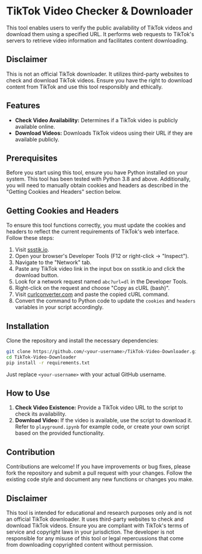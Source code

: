 # TikTok Video Checker & Downloader

This tool enables users to verify the public availability of TikTok videos and download them using a specified URL. It performs web requests to TikTok's servers to retrieve video information and facilitates content downloading.

## Disclaimer

This is not an official TikTok downloader. It utilizes third-party websites to check and download TikTok videos. Ensure you have the right to download content from TikTok and use this tool responsibly and ethically.

## Features

- **Check Video Availability:** Determines if a TikTok video is publicly available online.
- **Download Videos:** Downloads TikTok videos using their URL if they are available publicly.

## Prerequisites

Before you start using this tool, ensure you have Python installed on your system. This tool has been tested with Python 3.8 and above. Additionally, you will need to manually obtain cookies and headers as described in the "Getting Cookies and Headers" section below.

## Getting Cookies and Headers

To ensure this tool functions correctly, you must update the cookies and headers to reflect the current requirements of TikTok's web interface. Follow these steps:

1. Visit [ssstik.io](https://ssstik.io).
2. Open your browser's Developer Tools (F12 or right-click -> "Inspect").
3. Navigate to the "Network" tab.
4. Paste any TikTok video link in the input box on ssstik.io and click the download button.
5. Look for a network request named `abc?url=dl` in the Developer Tools.
6. Right-click on the request and choose "Copy as cURL (bash)".
7. Visit [curlconverter.com](https://curlconverter.com/) and paste the copied cURL command.
8. Convert the command to Python code to update the `cookies` and `headers` variables in your script accordingly.

## Installation

Clone the repository and install the necessary dependencies:

```bash
git clone https://github.com/<your-username>/TikTok-Video-Downloader.git
cd TikTok-Video-Downloader
pip install -r requirements.txt
```

Just replace `<your-username>` with your actual GitHub username.

## How to Use

1. **Check Video Existence:** Provide a TikTok video URL to the script to check its availability.
2. **Download Video:** If the video is available, use the script to download it. Refer to `playground.ipynb` for example code, or create your own script based on the provided functionality.

## Contribution

Contributions are welcome! If you have improvements or bug fixes, please fork the repository and submit a pull request with your changes. Follow the existing code style and document any new functions or changes you make.

## Disclaimer

This tool is intended for educational and research purposes only and is not an official TikTok downloader. It uses third-party websites to check and download TikTok videos. Ensure you are compliant with TikTok's terms of service and copyright laws in your jurisdiction. The developer is not responsible for any misuse of this tool or legal repercussions that come from downloading copyrighted content without permission.
